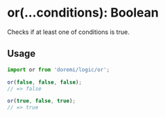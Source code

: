# or(...conditions): Boolean

Checks if at least one of conditions is true.

## Usage

```js
import or from 'doremi/logic/or';

or(false, false, false);
// => false

or(true, false, true);
// => true
```
